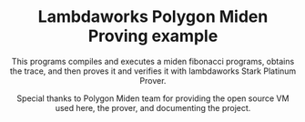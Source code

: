 <div align="center">

# Lambdaworks Polygon Miden Proving example

This programs compiles and executes a miden fibonacci programs, obtains the trace, and then proves it and verifies it with lambdaworks Stark Platinum Prover.

Special thanks to Polygon Miden team for providing the open source VM used here, the prover, and documenting the project. 

